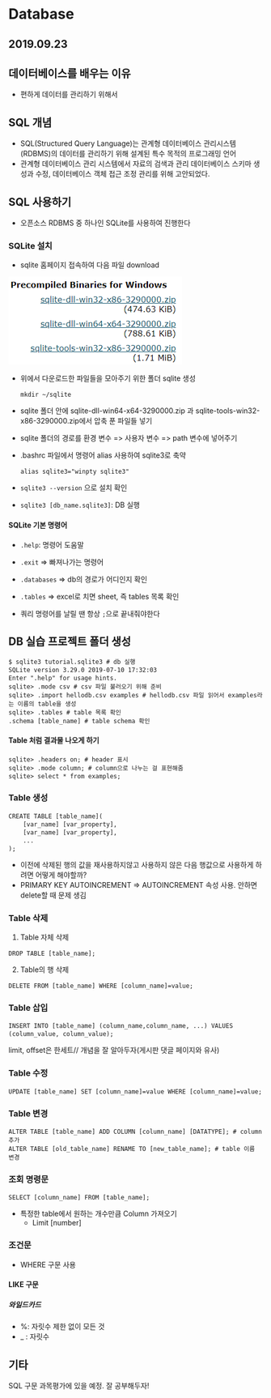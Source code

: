 # Database

## 2019.09.23

## 데이터베이스를 배우는 이유

* 편하게 데이터를 관리하기 위해서

## SQL 개념

* SQL(Structured Query Language)는 관계형 데이터베이스 관리시스템(RDBMS)의 데이터를 관리하기 위해 설계된 특수 목적의 프로그래밍 언어
* 관계형 데이터베이스 관리 시스템에서 자료의 검색과 관리 데이터베이스 스키마 생성과 수정, 데이터베이스 객체 접근 조정 관리를 위해 고안되었다.



## SQL 사용하기

* 오픈소스 RDBMS 중 하나인 SQLite를 사용하여 진행한다

### SQLite 설치

* sqlite 홈페이지 접속하여 다음 파일 download

![sqlite](assets/sqlite_download.png)

* 위에서 다운로드한 파일들을 모아주기 위한 폴더 sqlite 생성

  ```
  mkdir ~/sqlite
  ```

* sqlite 폴더 안에 sqlite-dll-win64-x64-3290000.zip 과 sqlite-tools-win32-x86-3290000.zip에서 압축 푼 파일들 넣기

* sqlite 폴더의 경로를 환경 변수 => 사용자 변수 => path 변수에 넣어주기

* .bashrc 파일에서 명령어 alias 사용하여 sqlite3로 축약

  ```
  alias sqlite3="winpty sqlite3"
  ```

* `sqlite3 --version` 으로 설치 확인
* `sqlite3 [db_name.sqlite3]`: DB 실행

#### SQLite 기본 명령어

* `.help`: 명령어 도움말
* `.exit` => 빠져나가는 명령어

* `.databases` => db의 경로가 어디인지 확인

* `.tables` => excel로 치면 sheet, 즉 tables 목록 확인

* 쿼리 명령어를 날릴 땐 항상 `;`으로 끝내줘야한다



## DB 실습 프로젝트 폴더 생성

```
$ sqlite3 tutorial.sqlite3 # db 실행
SQLite version 3.29.0 2019-07-10 17:32:03
Enter ".help" for usage hints.
sqlite> .mode csv # csv 파일 불러오기 위해 준비
sqlite> .import hellodb.csv examples # hellodb.csv 파일 읽어서 examples라는 이름의 table을 생성
sqlite> .tables # table 목록 확인
.schema [table_name] # table schema 확인
```

#### Table 처럼 결과물 나오게 하기

```
sqlite> .headers on; # header 표시
sqlite> .mode column; # column으로 나누는 걸 표현해줌
sqlite> select * from examples;
```

### Table 생성

```
CREATE TABLE [table_name](
	[var_name] [var_property],
	[var_name] [var_property],
	...
);
```

- 이전에 삭제된 행의 값을 재사용하지않고 사용하지 않은 다음 행값으로 사용하게 하려면 어떻게 해야할까?
- PRIMARY KEY AUTOINCREMENT => AUTOINCREMENT 속성 사용. 안하면 delete할 때 문제 생김

### Table 삭제

1. Table 자체 삭제

```
DROP TABLE [table_name];
```

2. Table의 행 삭제

```
DELETE FROM [table_name] WHERE [column_name]=value;
```

### Table 삽입

```
INSERT INTO [table_name] (column_name,column_name, ...) VALUES (column_value, column_value);
```

limit, offset은 한세트// 개념을 잘 알아두자(게시판 댓글 페이지와 유사)

### Table 수정

```
UPDATE [table_name] SET [column_name]=value WHERE [column_name]=value;
```

### Table 변경

```
ALTER TABLE [table_name] ADD COLUMN [column_name] [DATATYPE]; # column 추가
ALTER TABLE [old_table_name] RENAME TO [new_table_name]; # table 이름 변경
```



### 조회 명령문

```
SELECT [column_name] FROM [table_name];
```

* 특정한 table에서 원하는 개수만큼 Column 가져오기
  * Limit [number]

### 조건문

* WHERE 구문 사용

#### LIKE 구문

##### 와일드카드

* %: 자릿수 제한 없이 모든 것
* _ : 자릿수



## 기타

SQL 구문 과목평가에 있을 예정. 잘 공부해두자!